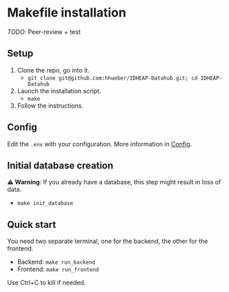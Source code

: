 # Makefile installation

_TODO_: Peer-review + test

## Setup

1. Clone the repo, go into it.
     - `git clone git@github.com:hhueber/IDHEAP-Datahub.git; cd IDHEAP-Datahub`
2. Launch the installation script.
     - `make`
3. Follow the instructions.

## Config

Edit the `.env` with your configuration. More information in [Config](./config.md).

## Initial database creation

**⚠️ Warning**: If you already have a database, this step might result in loss of data.

- `make init_database`

## Quick start

You need two separate terminal, one for the backend, the other for the frontend.

- Backend: `make run_backend`
- Frontend: `make run_frontend`

Use Ctrl+C to kill if needed.
